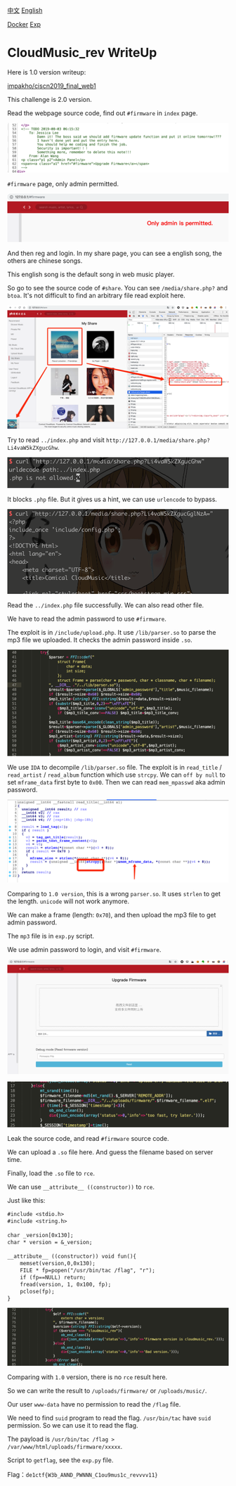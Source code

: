 [中文](./readme_zh.md) [English](./readme.md)

[Docker](./docker) [Exp](./exp.py)

# CloudMusic_rev WriteUp

Here is 1.0 version writeup:

[impakho/ciscn2019_final_web1](https://github.com/impakho/ciscn2019_final_web1)

This challenge is 2.0 version.

Read the webpage source code, find out `#firmware` in `index` page.

![1](./img/1.png)

`#firmware` page, only admin permitted.

![2](./img/2.png)

And then reg and login. In my share page, you can see a english song, the others are chinese songs.

This english song is the default song in web music player.

So go to see the source code of `#share`. You can see `/media/share.php?` and `btoa`. It's not difficult to find an arbitrary file read exploit here.

![3](./img/3.png)

Try to read `../index.php` and visit `http://127.0.0.1/media/share.php?Li4vaW5kZXgucGhw`.

![4](./img/4.png)

It blocks `.php` file. But it gives us a hint, we can use `urlencode` to bypass.

![5](./img/5.png)

Read the `../index.php` file successfully. We can also read other file.

We have to read the admin password to use `#firmware`.

The exploit is in `/include/upload.php`. It use `/lib/parser.so` to parse the mp3 file we uploaded. It checks the admin password inside `.so`.

![6](./img/6.png)

We use `IDA` to decompile `/lib/parser.so` file. The exploit is in `read_title` / `read_artist` / `read_album` function which use `strcpy`. We can `off by null` to set `mframe_data` first byte to `0x00`. Then we can read `mem_mpasswd` aka admin password.

![7](./img/7.png)

Comparing to `1.0 version`, this is a wrong `parser.so`. It uses `strlen` to get the length. `unicode` will not work anymore.

We can make a frame (length: `0x70`), and then upload the mp3 file to get admin password.

The `mp3` file is in `exp.py` script.

We use admin password to login, and visit `#firmware`.

![8](./img/8.png)

![9](./img/9.png)

Leak the source code, and read `#firmware` source code.

We can upload a `.so` file here. And guess the filename based on server time.

Finally, load the `.so` file to `rce`.

We can use `__attribute__ ((constructor))` to `rce`.

Just like this:

```
#include <stdio.h>
#include <string.h>

char _version[0x130];
char * version = &_version;

__attribute__ ((constructor)) void fun(){
    memset(version,0,0x130);
    FILE * fp=popen("/usr/bin/tac /flag", "r");
    if (fp==NULL) return;
    fread(version, 1, 0x100, fp);
    pclose(fp);
}
```

![10](./img/10.png)

Comparing with `1.0` version, there is no `rce` result here.

So we can write the result to `/uploads/firmware/` or `/uploads/music/`.

Our user `www-data` have no permission to read the `/flag` file.

We need to find `suid` program to read the flag. `/usr/bin/tac` have `suid` permission. So we can use it to read the flag.

The payload is `/usr/bin/tac /flag > /var/www/html/uploads/firmware/xxxxx`.

Script to `getflag`, see the `exp.py` file.

Flag：`de1ctf{W3b_ANND_PWNNN_C1ou9mus1c_revvvv11}`
